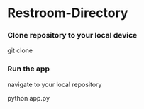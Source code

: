 # Restroom-Directory

### Clone repository to your local device
git clone <git link>

### Run the app
navigate to your local repository

python app.py
